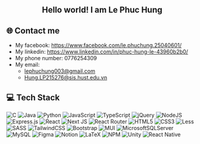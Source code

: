 <div align="center">
  <h2> 
    Hello world! I am Le Phuc Hung
  </h2>
</div>

## 🌐 Contact me 
<ul>
  <li>
    <span>My facebook:</span>
    <a href="https://www.facebook.com/le.phuchung.25040601/">https://www.facebook.com/le.phuchung.25040601/</a>
  </li>
  <li>
    <span>My linkedin:</span>
    <a href="https://www.linkedin.com/in/phuc-hung-le-43960b2b0/">https://www.linkedin.com/in/phuc-hung-le-43960b2b0/</a>
  </li>
  <li>
    <span>My phone number:</span>
    <span>0776254309</span>
  </li>
  <li>
    <span>My email:</span>
    <ul>
      <li>
        <a href= "mailto:lephuchung003@gmail.com">lephuchung003@gmail.com</a>
      </li>
      <li>
        <a href= "mailto:Hung.LP215276@sis.hust.edu.vn">Hung.LP215276@sis.hust.edu.vn</a>
      </li>
    </ul>
  </li>
</ul>

## 💻 Tech Stack
![C](https://img.shields.io/badge/c-%2300599C.svg?style=flat-square&logo=c&logoColor=white) ![Java](https://img.shields.io/badge/java-%23ED8B00.svg?style=flat-square&logo=java&logoColor=white) ![Python](https://img.shields.io/badge/python-3670A0?style=flat-square&logo=python&logoColor=ffdd54) ![JavaScript](https://img.shields.io/badge/javascript-%23323330.svg?style=flat-square&logo=javascript&logoColor=%23F7DF1E) ![TypeScript](https://img.shields.io/badge/typescript-%23007ACC.svg?style=flat-square&logo=typescript&logoColor=white) ![jQuery](https://img.shields.io/badge/jquery-%230769AD.svg?style=flat-square&logo=jquery&logoColor=white) ![NodeJS](https://img.shields.io/badge/node.js-6DA55F?style=flat-square&logo=node.js&logoColor=white) ![Express.js](https://img.shields.io/badge/express.js-%23404d59.svg?style=flat-square&logo=express&logoColor=%2361DAFB) ![React](https://img.shields.io/badge/react-%2320232a.svg?style=flat-square&logo=react&logoColor=%2361DAFB) ![Next JS](https://img.shields.io/badge/Next-black?style=flat-square&logo=next.js&logoColor=white) ![React Router](https://img.shields.io/badge/React_Router-CA4245?style=flat-square&logo=react-router&logoColor=white) ![HTML5](https://img.shields.io/badge/html5-%23E34F26.svg?style=flat-square&logo=html5&logoColor=white) ![CSS3](https://img.shields.io/badge/css3-%231572B6.svg?style=flat-square&logo=css3&logoColor=white) ![Less](https://img.shields.io/badge/less-2B4C80?style=flat-square&logo=less&logoColor=white) ![SASS](https://img.shields.io/badge/SASS-hotpink.svg?style=flat-square&logo=SASS&logoColor=white) ![TailwindCSS](https://img.shields.io/badge/tailwindcss-%2338B2AC.svg?style=flat-square&logo=tailwind-css&logoColor=white) ![Bootstrap](https://img.shields.io/badge/bootstrap-%238511FA.svg?style=flat-square&logo=bootstrap&logoColor=white) ![MUI](https://img.shields.io/badge/MUI-%230081CB.svg?style=flat-square&logo=mui&logoColor=white) ![MicrosoftSQLServer](https://img.shields.io/badge/Microsoft%20SQL%20Sever-CC2927?style=flat-square&logo=microsoft%20sql%20server&logoColor=white) ![MySQL](https://img.shields.io/badge/mysql-%2300f.svg?style=flat-square&logo=mysql&logoColor=white) ![Figma](https://img.shields.io/badge/figma-%23F24E1E.svg?style=flat-square&logo=figma&logoColor=white) ![Notion](https://img.shields.io/badge/Notion-%23000000.svg?style=flat-square&logo=notion&logoColor=white) ![LaTeX](https://img.shields.io/badge/latex-%23008080.svg?style=flat-square&logo=latex&logoColor=white) ![NPM](https://img.shields.io/badge/NPM-%23000000.svg?style=flat-square&logo=npm&logoColor=white) ![Unity](https://img.shields.io/badge/Unity-%23000000.svg?style=flat-square&logo=unity&logoColor=white) ![React Native](https://img.shields.io/badge/react_native-%2320232a.svg?style=flat-square&logo=react&logoColor=%2361DAFB)
